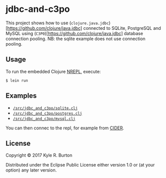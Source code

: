 # jdbc-and-c3po

This project shows how to use (`clojure.java.jdbc`)[https://github.com/clojure/java.jdbc] connected to SQLite, PostgreSQL and MySQL using (`C3P0`)[https://github.com/clojure/java.jdbc] database connection pooling.  NB: the sqlite example does not use connection pooling.

## Usage

To run the embedded Clojure [NREPL](https://github.com/clojure/java.jdbc), execute:

```
$ lein run
```

## Examples

* [`/src/jdbc_and_c3po/sqlite.clj`](/examples/clojure/jdbc-and-c3po/src/jdbc_and_c3po/sqlite.clj)
* [`/src/jdbc_and_c3po/postgres.clj`](/examples/clojure/jdbc-and-c3po/src/jdbc_and_c3po/postgres.clj)
* [`/src/jdbc_and_c3po/mysql.clj`](/examples/clojure/jdbc-and-c3po/src/jdbc_and_c3po/mysql.clj)

You can then connec to the repl, for example from [CIDER](https://github.com/clojure/java.jdbc).

## License

Copyright © 2017 Kyle R. Burton

Distributed under the Eclipse Public License either version 1.0 or (at your option) any later version.
